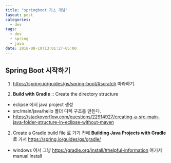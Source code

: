 ```yaml
---
title: "springboot 기초 개념"
layout: post
categories:
  - dev
tags:
  - dev
  - spring
  - java
date: 2018-08-10T13:01:27-05:00
---
```


## Spring Boot 시작하기

1. https://spring.io/guides/gs/spring-boot/#scratch 따라하기.

2. **Build with Gradle** :: Create the directory structure
- eclipse 에서 java project 생성
- src/main/java/hello 폴더 디렉 구조를 만든다.
- https://stackoverflow.com/questions/22914927/creating-a-src-main-java-folder-structure-in-eclipse-without-maven

2. Create a Gradle build file 로 가기 전에  **Building Java Projects with Gradle**로 가서 https://spring.io/guides/gs/gradle/
- windows 여서 그냥 https://gradle.org/install/#helpful-information 여기서 manual install

